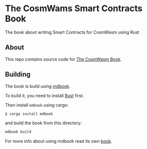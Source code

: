 # The CosmWams Smart Contracts Book

The book about writing Smart Contracts for CosmWasm using Rust

## About

This repo contains source code for [The CosmWasm Book](https://cosmwasm.github.io/book/).

## Building

The book is build using [mdbook](https://github.com/rust-lang/mdBook).

To build it, you need to install [Rust](https://www.rust-lang.org/tools/install) first.

Then install `mdbook` using cargo:

```bash
$ cargo install mdbook
```

and build the book from this directory:

```bash
mdbook build
```

For more info about using mdbook read its own [book](https://rust-lang.github.io/mdBook/index.html).
